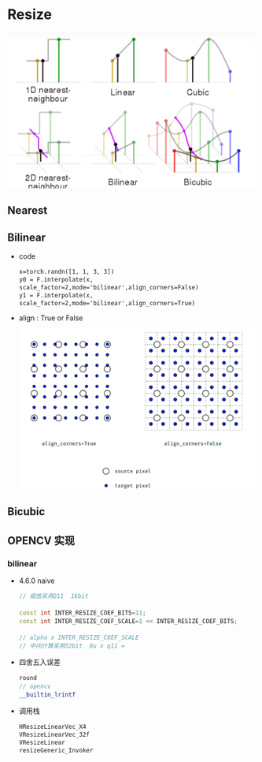 # Resize

![image-20220825163428620](resize.assets/image-20220825163428620.png)





## Nearest



## Bilinear

- code

  ```
  x=torch.randn([1, 1, 3, 3])
  y0 = F.interpolate(x, scale_factor=2,mode='bilinear',align_corners=False)
  y1 = F.interpolate(x, scale_factor=2,mode='bilinear',align_corners=True)
  ```

  

- align : True or False

  ![image-20220825163931812](resize.assets/image-20220825163931812.png)





## Bicubic















## OPENCV 实现

### bilinear 

- 4.6.0 naive

  ```c++
  // 缩放采用Q11  16bit
  
  const int INTER_RESIZE_COEF_BITS=11;
  const int INTER_RESIZE_COEF_SCALE=1 << INTER_RESIZE_COEF_BITS;
  
  // alpha x INTER_RESIZE_COEF_SCALE
  // 中间计算采用32bit  8u x q11 = 
  ```

- 四舍五入误差

  ```c++
  round
  // opencv
  __builtin_lrintf
  ```

  

- 调用栈

  ```
  HResizeLinearVec_X4
  VResizeLinearVec_32f
  VResizeLinear
  resizeGeneric_Invoker
  ```

  
